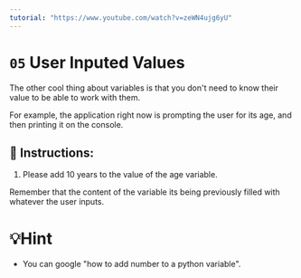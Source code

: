 ```yaml
---
tutorial: "https://www.youtube.com/watch?v=zeWN4ujg6yU"
---
```


# `05` User Inputed Values

The other cool thing about variables is that you don't need to know their value to be able to work with them.

For example, the application right now is prompting the user for its age, and then printing it on the console.

## 📝 Instructions:

1. Please add 10 years to the value of the age variable.

Remember that the content of the variable its being previously filled with whatever the user inputs.

# 💡Hint

+ You can google "how to add number to a python variable".
